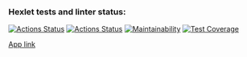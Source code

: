 ### Hexlet tests and linter status:
[![Actions Status](https://github.com/DariaPolubenko/java-project-99/actions/workflows/hexlet-check.yml/badge.svg)](https://github.com/DariaPolubenko/java-project-99/actions)
[![Actions Status](https://github.com/DariaPolubenko/java-project-99/actions/workflows/main.yml/badge.svg)](https://github.com/DariaPolubenko/java-project-99/actions)
[![Maintainability](https://api.codeclimate.com/v1/badges/ca734570cabb10dabcf6/maintainability)](https://codeclimate.com/github/DariaPolubenko/java-project-99/maintainability)
[![Test Coverage](https://api.codeclimate.com/v1/badges/ca734570cabb10dabcf6/test_coverage)](https://codeclimate.com/github/DariaPolubenko/java-project-99/test_coverage)

[App link](https://java-project-99-u8ug.onrender.com/welcome)
